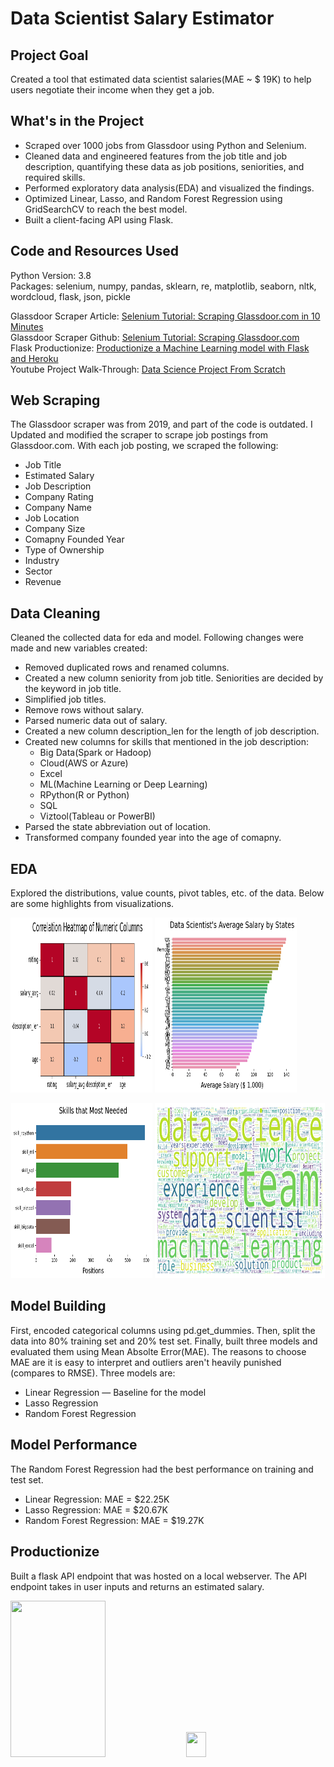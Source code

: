 # Data Scientist Salary Estimator

## Project Goal
Created a tool that estimated data scientist salaries(MAE ~ $ 19K) to help users negotiate their income when they get a job.

## What's in the Project
- Scraped over 1000 jobs from Glassdoor using Python and Selenium.
- Cleaned data and engineered features from the job title and job description, quantifying these data as job positions, seniorities, and required skills.
- Performed exploratory data analysis(EDA) and visualized the findings.
- Optimized Linear, Lasso, and Random Forest Regression using GridSearchCV to reach the best model.
- Built a client-facing API using Flask.

## Code and Resources Used
Python Version: 3.8 <br>
Packages: selenium, numpy, pandas, sklearn, re, matplotlib, seaborn, nltk, wordcloud, flask, json, pickle

Glassdoor Scraper Article: [Selenium Tutorial: Scraping Glassdoor.com in 10 Minutes](https://mersakarya.medium.com/selenium-tutorial-scraping-glassdoor-com-in-10-minutes-3d0915c6d905) <br>
Glassdoor Scraper Github: [Selenium Tutorial: Scraping Glassdoor.com](https://github.com/arapfaik/scraping-glassdoor-selenium) <br>
Flask Productionize: [Productionize a Machine Learning model with Flask and Heroku](https://towardsdatascience.com/productionize-a-machine-learning-model-with-flask-and-heroku-8201260503d2) <br>
Youtube Project Walk-Through: [Data Science Project From Scratch](https://www.youtube.com/playlist?list=PL2zq7klxX5ASFejJj80ob9ZAnBHdz5O1t)

## Web Scraping
The Glassdoor scraper was from 2019, and part of the code is outdated. I Updated and modified the scraper to scrape job postings from Glassdoor.com. With each job posting, we scraped the following:
- Job Title
- Estimated Salary
- Job Description
- Company Rating
- Company Name
- Job Location
- Company Size
- Comapny Founded Year
- Type of Ownership
- Industry
- Sector
- Revenue

## Data Cleaning
Cleaned the collected data for eda and model. Following changes were made and new variables created:
- Removed duplicated rows and renamed columns.
- Created a new column seniority from job title. Seniorities are decided by the keyword in job title.
- Simplified job titles.
- Remove rows without salary.
- Parsed numeric data out of salary.
- Created a new column description_len for the length of job description.
- Created new columns for skills that mentioned in the job description:
  - Big Data(Spark or Hadoop)
  - Cloud(AWS or Azure)
  - Excel
  - ML(Machine Learning or Deep Learning)
  - RPython(R or Python)
  - SQL
  - Viztool(Tableau or PowerBI)
- Parsed the state abbreviation out of location.
- Transformed company founded year into the age of comapny.

## EDA
Explored the distributions, value counts, pivot tables, etc. of the data. Below are some highlights from visualizations.

<p align="left" width="100%">
    <img width="45%" height=280 src="image/correlation.png"> 
    <img width="45%" height=280 src="image/average_salary.png"> 
    
</p>
<p align="center" width="100%">    
    <img width="45%" height=280 src="image/skills.png"> 
    <img width="54%" height=280 src="image/keywords.png"> 
</p>

## Model Building
First, encoded categorical columns using pd.get_dummies. Then, split the data into 80% training set and 20% test set. Finally, built three models and evaluated them using Mean Absolte Error(MAE). The reasons to choose MAE are it is easy to interpret and outliers aren't heavily punished (compares to RMSE).
Three models are:
- Linear Regression — Baseline for the model
- Lasso Regression
- Random Forest Regression

## Model Performance
The Random Forest Regression had the best performance on training and test set.
- Linear Regression: MAE = $22.25K
- Lasso Regression: MAE = $20.67K
- Random Forest Regression: MAE = $19.27K

## Productionize
Built a flask API endpoint that was hosted on a local webserver. The API endpoint takes in user inputs and returns an estimated salary.

<p align="left" width="100%">    
    <img width="55%" height=250 src="images/input.png">
    <img width="25%" height=40 src="images/result.png">
</p>
